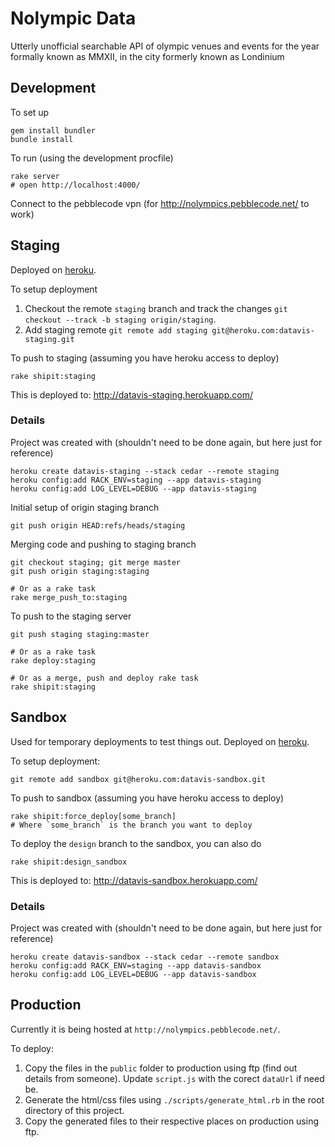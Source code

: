 # Nolympic Data

Utterly unofficial searchable API of olympic venues and events for the year formally known as MMXII, in the city formerly known as Londinium

## Development

To set up

    gem install bundler
    bundle install

To run (using the development procfile)

    rake server
    # open http://localhost:4000/

Connect to the pebblecode vpn (for http://nolympics.pebblecode.net/ to work)

## Staging

Deployed on [heroku](http://www.heroku.com/).

To setup deployment

1. Checkout the remote `staging` branch and track the changes `git checkout --track -b staging origin/staging`.
2. Add staging remote `git remote add staging git@heroku.com:datavis-staging.git`

To push to staging (assuming you have heroku access to deploy)

    rake shipit:staging

This is deployed to: http://datavis-staging.herokuapp.com/

### Details

Project was created with (shouldn't need to be done again, but here just for reference)

    heroku create datavis-staging --stack cedar --remote staging
    heroku config:add RACK_ENV=staging --app datavis-staging
    heroku config:add LOG_LEVEL=DEBUG --app datavis-staging

Initial setup of origin staging branch

    git push origin HEAD:refs/heads/staging

Merging code and pushing to staging branch

    git checkout staging; git merge master
    git push origin staging:staging

    # Or as a rake task
    rake merge_push_to:staging

To push to the staging server

    git push staging staging:master

    # Or as a rake task
    rake deploy:staging

    # Or as a merge, push and deploy rake task
    rake shipit:staging

## Sandbox

Used for temporary deployments to test things out. Deployed on [heroku](http://www.heroku.com/).

To setup deployment:

    git remote add sandbox git@heroku.com:datavis-sandbox.git

To push to sandbox (assuming you have heroku access to deploy)

    rake shipit:force_deploy[some_branch]
    # Where `some_branch` is the branch you want to deploy

To deploy the `design` branch to the sandbox, you can also do

    rake shipit:design_sandbox

This is deployed to: http://datavis-sandbox.herokuapp.com/

### Details

Project was created with (shouldn't need to be done again, but here just for reference)

    heroku create datavis-sandbox --stack cedar --remote sandbox
    heroku config:add RACK_ENV=staging --app datavis-sandbox
    heroku config:add LOG_LEVEL=DEBUG --app datavis-sandbox

## Production

Currently it is being hosted at `http://nolympics.pebblecode.net/`.

To deploy:

1. Copy the files in the `public` folder to production using ftp (find out details from someone). Update `script.js` with the corect `dataUrl` if need be.
2. Generate the html/css files using `./scripts/generate_html.rb` in the root directory of this project.
3. Copy the generated files to their respective places on production using ftp.